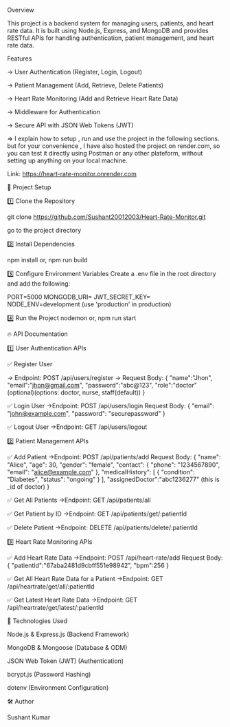 Overview

This project is a backend system for managing users, patients, and heart rate data. It is built using Node.js, Express, and MongoDB and provides RESTful APIs for handling authentication, patient management, and heart rate data.


Features

-> User Authentication (Register, Login, Logout)

-> Patient Management (Add, Retrieve, Delete Patients)

-> Heart Rate Monitoring (Add and Retrieve Heart Rate Data)

-> Middleware for Authentication

-> Secure API with JSON Web Tokens (JWT)



=> I explain how to setup , run and use the project in the following sections. but for your convenience , I have 
also hosted the project on render.com, so you can test it directly using Postman or any other plateform,  without setting up anything on your local machine.

Link: https://heart-rate-monitor.onrender.com


📌 Project Setup

1️⃣ Clone the Repository

git clone https://github.com/Sushant20012003/Heart-Rate-Monitor.git

go to the project directory

2️⃣ Install Dependencies

npm install
or, npm run build

3️⃣ Configure Environment Variables
Create a .env file in the root directory and add the following:

PORT=5000
MONGODB_URI=<Your MongoDB Connection String>
JWT_SECRET_KEY=<Your Secret Key>
NODE_ENV=development               (use 'production' in production)

4️⃣ Run the Project
nodemon 
or, npm run start





🔥 API Documentation

1️⃣ User Authentication APIs

✅ Register User

-> Endpoint: POST /api/users/register
-> Request Body:
{
    "name":"Jhon",
    "email":"jhon@gmail.com",
    "password":"abc@123",
    "role":"doctor"          (optional)(options: doctor, nurse, staff(default))
}


✅ Login User
->Endpoint: POST /api/users/login
Request Body:
{
  "email": "john@example.com",
  "password": "securepassword"
}

✅ Logout User
->Endpoint: GET /api/users/logout



2️⃣ Patient Management APIs

✅ Add Patient
->Endpoint: POST /api/patients/add
Request Body:
{
  "name": "Alice",
  "age": 30,
  "gender": "female",
  "contact": { "phone": "1234567890", "email": "alice@example.com" },
  "medicalHistory": [ { "condition": "Diabetes", "status": "ongoing" } ],
  "assignedDoctor":"abc1236277"                    (this is _id of doctor)
}


✅ Get All Patients
->Endpoint: GET /api/patients/all

✅ Get Patient by ID
->Endpoint: GET /api/patients/get/:patientId

✅ Delete Patient
->Endpoint: DELETE /api/patients/delete/:patientId



3️⃣ Heart Rate Monitoring APIs

✅ Add Heart Rate Data
->Endpoint: POST /api/heart-rate/add
Request Body:
{
    "patientId":"67aba2481d9cbff551e98942",
    "bpm":256
}

✅ Get All Heart Rate Data for a Patient
->Endpoint: GET /api/heartrate/get/all/:patientId


✅ Get Latest Heart Rate Data
->Endpoint: GET /api/heartrate/get/latest/:patientId





🚀 Technologies Used

Node.js & Express.js (Backend Framework)

MongoDB & Mongoose (Database & ODM)

JSON Web Token (JWT) (Authentication)

bcrypt.js (Password Hashing)

dotenv (Environment Configuration)



🛠️ Author

Sushant Kumar
